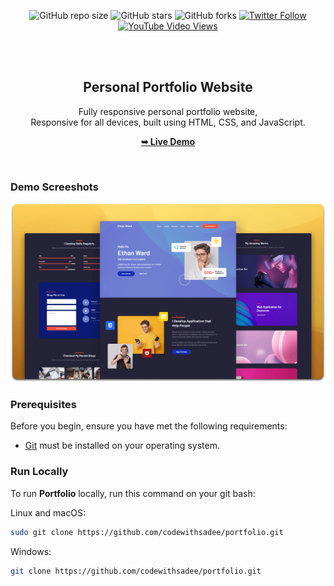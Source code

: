 <div align="center">
  
  ![GitHub repo size](https://img.shields.io/github/repo-size/codewithsadee/portfolio)
  ![GitHub stars](https://img.shields.io/github/stars/codewithsadee/portfolio?style=social)
  ![GitHub forks](https://img.shields.io/github/forks/codewithsadee/portfolio?style=social)
[![Twitter Follow](https://img.shields.io/twitter/follow/codewithsadee_?style=social)](https://twitter.com/intent/follow?screen_name=codewithsadee_)
  [![YouTube Video Views](https://img.shields.io/youtube/views/SAu7e09vXoQ?style=social)](https://youtu.be/SAu7e09vXoQ)

  <br />
  <br />

  <h2 align="center">Personal Portfolio Website</h2>

  Fully responsive personal portfolio website, <br />Responsive for all devices, built using HTML, CSS, and JavaScript.

  <a href="https://codewithsadee.github.io/portfolio/"><strong>➥ Live Demo</strong></a>

</div>

<br />

### Demo Screeshots

![Portfolio Desktop Demo](./readme-images/desktop.png "Desktop Demo")

### Prerequisites

Before you begin, ensure you have met the following requirements:

* [Git](https://git-scm.com/downloads "Download Git") must be installed on your operating system.

### Run Locally

To run **Portfolio** locally, run this command on your git bash:

Linux and macOS:

```bash
sudo git clone https://github.com/codewithsadee/portfolio.git
```

Windows:

```bash
git clone https://github.com/codewithsadee/portfolio.git
```

